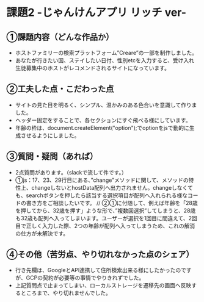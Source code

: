 # 課題2 -じゃんけんアプリ リッチ ver-

## ①課題内容（どんな作品か）
- ホストファミリーの検索プラットフォーム”Creare”の一部を制作しました。
- あなたが行きたい国、ステイしたい日付、性別etcを入力すると、受け入れ生徒募集中のホストがレコメンドされるサイトになっています。

## ②工夫した点・こだわった点
- サイトの見た目を明るく、シンプル、温かみのある色合いを意識して作りました。
- ヘッダー固定をすることで、各セクションにすぐ飛べる様にしています。
- 年齢の枠は、document.createElement("option");でoptionをjsで動的に生成させるようにしました。

## ③質問・疑問（あれば）
- 2点質問があります。（slackで流して件です。）
- ①js：17、23、29行目にある、”change”メソッドに関して、メソッドの特性上、changeしないとhostData配列へ出力されません。changeしなくても、searchボタンを押したら該当する選択項目が配列へ入れられる様なコードの書き方をご相談したいです。
// ②①に付随して、例えば年齢を「28歳を押してから、32歳を押す」ような形で、”複数回選択”してしまうと、28歳も32歳も配列へ入ってしまいます。ユーザーが選択を1回目に間違えて、2回目で正しく入力した際、2つの年齢が配列へ入ってしまうため、これの解消の仕方が未解決です。

## ④その他（苦労点、やり切れなかった点のシェア）
- 行き先欄は、GoogleとAPI連携して住所検索出来る様にしたかったのですが、GCPの契約が必要等の事情でやりきれずでした。
- 上記質問点で止まってしまい、ローカルストレージを遷移先の画面へ反映するところまで、やり切れませんでした。
